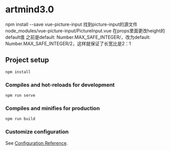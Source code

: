 # artmind3.0
npm install --save vue-picture-input
找到picture-input的源文件
node_modules/vue-picture-input/PictureInput.vue
在props里面更改height的default值
之前是default: Number.MAX_SAFE_INTEGER/，改为default: Number.MAX_SAFE_INTEGER/2，这样就保证了长宽比是2：1
## Project setup
```
npm install
```

### Compiles and hot-reloads for development
```
npm run serve
```

### Compiles and minifies for production
```
npm run build
```

### Customize configuration
See [Configuration Reference](https://cli.vuejs.org/config/).
